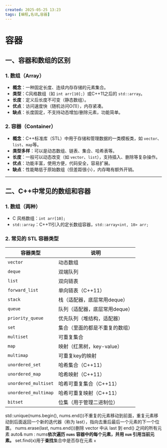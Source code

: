 ```yaml
---
created: 2025-05-25 13:23
tags: [编程,名词,容器]
---
```

# 容器

## 一、容器和数组的区别

### 1. **数组（Array）**
- **概念**：一种固定长度、连续内存存储的元素集合。
- **类型**：C风格数组（如 `int arr[10];`）或C++11之后的 `std::array`。
- **长度**：定义后长度不可变（静态数组）。
- **优点**：访问速度快（随机访问O(1)），内存紧凑。
- **缺点**：长度固定，不支持动态增加/删除元素，功能简单。

### 2. **容器（Container）**
- **概念**：C++标准库（STL）中用于存储和管理数据的一类模板类，如 `vector`、`list`、`map`等。
- **类型多样**：可以是动态数组、链表、集合、哈希表等。
- **长度**：一般可以动态改变（如 `vector`、`list`），支持插入、删除等复杂操作。
- **优点**：功能丰富，使用方便，代码安全，容易扩展。
- **缺点**：性能略低于原始数组（但差距很小），内存略有额外开销。

---

## 二、C++中常见的数组和容器

### 1. **数组（两种）**
- C 风格数组：`int arr[10];`
- `std::array`：C++11引入的定长数组容器，`std::array<int, 10> arr;`

### 2. **常见的 STL 容器类型**

| 容器类型                 | 说明                |
| -------------------- | ----------------- |
| `vector`             | 动态数组              |
| `deque`              | 双端队列              |
| `list`               | 双向链表              |
| `forward_list`       | 单向链表（C++11）       |
| `stack`              | 栈（适配器，底层常用deque）  |
| `queue`              | 队列（适配器，底层常用deque） |
| `priority_queue`     | 优先队列（堆结构，适配器）     |
| `set`                | 集合（里面的都是不重复的数组）   |
| `multiset`           | 可重复集合             |
| `map`                | 映射（红黑树，key-value） |
| `multimap`           | 可重复key的映射         |
| `unordered_set`      | 哈希集合（C++11）       |
| `unordered_map`      | 哈希映射（C++11）       |
| `unordered_multiset` | 哈希可重复集合（C++11）    |
| `unordered_multimap` | 哈希可重复映射（C++11）    |
| `bitset`             | 位集（用于管理二进制位）      |

std::unique(nums.begin(), nums.end())不重复的元素移动到前面，重复元素移动到后面返回一个新的迭代器（称为 last），指向去重后最后一个元素的下一个位置。
nums.erase(last, nums.end())删除 vector 中从 last 到 end() 之间的所有元素
auto& num : nums**依次遍历 `nums` 容器中的每个元素，并用 `num` 引用当前元素。**
set.find(x)用于**查找**集合中是否存在元素 `x`